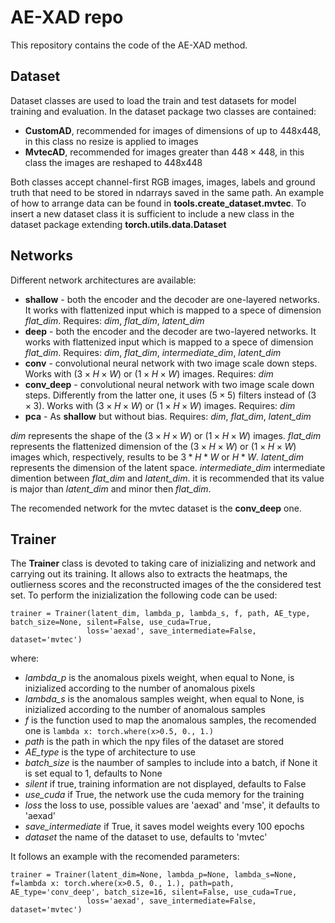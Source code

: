 # AE-XAD repo

This repository contains the code of the AE-XAD method. 

## Dataset
Dataset classes are used to load the train and test datasets for model training and evaluation. In the dataset package two classes are contained:
  * **CustomAD**, recommended for images of dimensions of up to 448x448, in this class no resize is applied to images
  * **MvtecAD**, recommended for images greater than $448 \times 448$, in this class the images are reshaped to 448x448

Both classes accept channel-first RGB images, images, labels and ground truth that need to be stored in ndarrays saved in the same path. 
An example of how to arrange data can be found in **tools.create_dataset.mvtec**.
To insert a new dataset class it is sufficient to include a new class in the dataset package extending **torch.utils.data.Dataset**

## Networks
Different network architectures are available:
 *  **shallow** - both the encoder and the decoder are one-layered networks. It works with flattenized input which is mapped to a spece of dimension *flat_dim*. Requires: *dim*, *flat_dim*, *latent_dim*
 *  **deep** - both the encoder and the decoder are two-layered networks. It works with flattenized input which is mapped to a spece of dimension *flat_dim*. Requires: *dim*, *flat_dim*, *intermediate_dim*, *latent_dim*
 *  **conv** - convolutional neural network with two image scale down steps. Works with $(3 \times H \times W)$ or $(1 \times H \times W)$ images. Requires: *dim*
 *  **conv_deep** - convolutional neural network with two image scale down steps. Differently from the latter one, it uses $(5 \times 5)$ filters instead of $(3 \times 3)$. Works with $(3 \times H \times W)$ or $(1 \times H \times W)$ images. Requires: *dim*
 *  **pca** - As **shallow** but without bias. Requires: *dim*, *flat_dim*, *latent_dim*


*dim* represents the shape of the $(3 \times H \times W)$ or $(1 \times H \times W)$ images.
*flat_dim* represents the flattenized dimension of the $(3 \times H \times W)$ or $(1 \times H \times W)$ images which, respectively, results to be $3 * H * W$ or $H * W$.
*latent_dim* represents the dimension of the latent space.
*intermediate_dim* intermediate dimention between *flat_dim* and *latent_dim*. it is recommended that its value is major than *latent_dim* and minor then *flat_dim*.

The recomended network for the mvtec dataset is the **conv_deep** one.

## Trainer

The **Trainer** class is devoted to taking care of inizializing and network and carrying out its training. It allows also to extracts the heatmaps, the outlierness scores and the reconstructed images of the the considered test set.
To perform the inizialization the following code can be used:

```
trainer = Trainer(latent_dim, lambda_p, lambda_s, f, path, AE_type, batch_size=None, silent=False, use_cuda=True,
                 loss='aexad', save_intermediate=False, dataset='mvtec')
```

where:
 * *lambda_p* is the anomalous pixels weight, when equal to None, is inizialized according to the number of anomalous pixels
 * *lambda_s* is the anomalous samples weight, when equal to None, is inizialized according to the number of anomalous samples
 * *f* is the function used to map the anomalous samples, the recomended one is `lambda x: torch.where(x>0.5, 0., 1.)`
 * *path* is the path in which the npy files of the dataset are stored
 * *AE_type* is the type of architecture to use
 * *batch_size* is the naumber of samples to include into a batch, if None it is set equal to $1$, defaults to None
 * *silent* if true, training information are not displayed, defaults to False
 * *use_cuda* if True, the network use the cuda memory for the training
 * *loss* the loss to use, possible values are 'aexad' and 'mse', it defaults to 'aexad'
 * *save_intermediate* if True, it saves model weights every $100$ epochs
 * *dataset* the name of the dataset to use, defaults to 'mvtec'

It follows an example with the recomended parameters:

```
trainer = Trainer(latent_dim=None, lambda_p=None, lambda_s=None, f=lambda x: torch.where(x>0.5, 0., 1.), path=path, AE_type='conv_deep', batch_size=16, silent=False, use_cuda=True,
                 loss='aexad', save_intermediate=False, dataset='mvtec')
```
